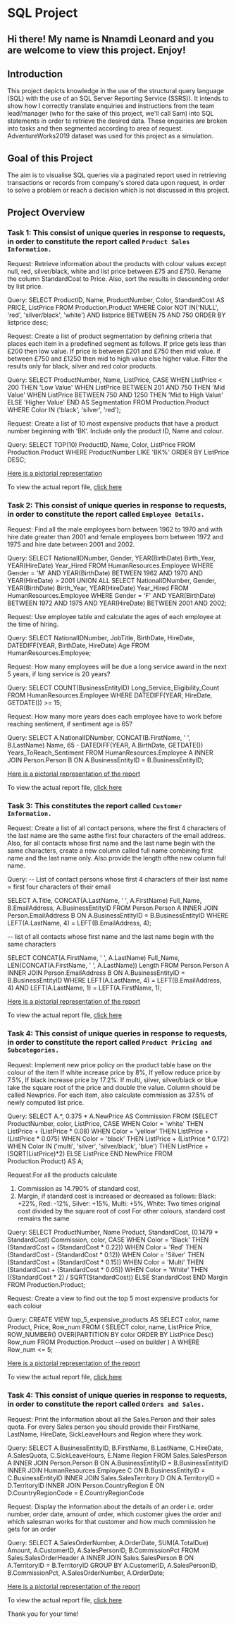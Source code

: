 # SQL Project

## Hi there! My name is Nnamdi Leonard and you are welcome to view this project. Enjoy! 


## Introduction
This project depicts knowledge in the use of the structural query language (SQL) with the use of an SQL Server Reporting Service (SSRS)). It intends to show how I correctly translate enquiries and instructions from the team lead/manager (who for the sake of this project, we'll call Sam) into SQL statements in order to retrieve the desired data. These enquiries are broken into tasks and then segmented according to area of request. AdventureWorks2019 dataset was used for this project as a simulation.

## Goal of this Project
The aim is to visualise SQL queries via a paginated report used in retrieving transactions or records from company's stored data upon request, in order to solve a problem or reach a decision which is not discussed in this project.

## Project Overview

### Task 1: This consist of unique queries in response to requests, in order to constitute the report called `Product Sales Information.`
Request: Retrieve information about the products with colour values except null, red, silver/black, white and list price between
£75 and £750. Rename the column StandardCost to Price. Also, sort the results in descending order by list price.

Query: SELECT ProductID, Name, ProductNumber, Color, StandardCost AS PRICE, ListPrice 
FROM Production.Product
WHERE Color NOT IN('NULL', 'red', 'silver/black', 'white') 
AND listprice BETWEEN 75 AND 750
ORDER BY listprice desc;

Request: Create a list of product segmentation by defining criteria that places each item in a predefined segment as follows. If
price gets less than £200 then low value. If price is between £201 and £750 then mid value. If between £750 and £1250
then mid to high value else higher value. Filter the results only for black, silver and red color products.

Query: SELECT ProductNumber, Name, ListPrice, CASE WHEN ListPrice < 200 THEN 'Low Value'
WHEN ListPrice BETWEEN 201 AND 750 THEN 'Mid Value'
WHEN ListPrice BETWEEN 750 AND 1250 THEN 'Mid to High Value'
ELSE 'Higher Value' END AS Segmentation
FROM Production.Product
WHERE Color IN ('black', 'silver', 'red');

Request: Create a list of 10 most expensive products that have a product number beginning with ‘BK’. Include only the product
ID, Name and colour.

Query: SELECT TOP(10) ProductID, Name, Color, ListPrice
FROM Production.Product
WHERE ProductNumber LIKE 'BK%'
ORDER BY ListPrice DESC;

[Here is a pictorial representation](Picture2.png) 

To view the actual report file, [click here](Product_Info.rdl)


### Task 2: This consist of unique queries in response to requests, in order to constitute the report called `Employee Details.`
Request: Find all the male employees born between 1962 to 1970 and with hire date greater than 2001 and female employees
born between 1972 and 1975 and hire date between 2001 and 2002.

Query: SELECT NationalIDNumber, Gender, YEAR(BirthDate) Birth_Year, YEAR(HireDate) Year_Hired
FROM HumanResources.Employee
WHERE Gender = 'M'
AND YEAR(BirthDate) BETWEEN 1962 AND 1970
AND YEAR(HireDate) > 2001
UNION ALL
SELECT NationalIDNumber, Gender, YEAR(BirthDate) Birth_Year, YEAR(HireDate) Year_Hired
FROM HumanResources.Employee
WHERE Gender = 'F'
AND YEAR(BirthDate) BETWEEN 1972 AND 1975 
AND YEAR(HireDate) BETWEEN 2001 AND 2002;

Request: Use employee table and calculate the ages of each employee at the time of hiring.

Query: SELECT NationalIDNumber, JobTitle, BirthDate, HireDate, DATEDIFF(YEAR, BirthDate, HireDate) Age
FROM HumanResources.Employee;

Request: How many employees will be due a long service award in the next 5 years, if long service is 20 years?

Query: SELECT COUNT(BusinessEntityID) Long_Service_Eligibility_Count
FROM HumanResources.Employee
WHERE DATEDIFF(YEAR, HireDate, GETDATE()) >= 15;

Request: How many more years does each employee have to work before reaching sentiment, if sentiment age is 65?

Query: SELECT A.NationalIDNumber, 
CONCAT(B.FirstName, ' ', B.LastName) Name, 65 - DATEDIFF(YEAR, A.BirthDate, GETDATE()) Years_ToReach_Sentiment
FROM HumanResources.Employee A
INNER JOIN Person.Person B ON A.BusinessEntityID = B.BusinessEntityID;

[Here is a pictorial representation of the report](Picture3.png)

To view the actual report file, [click here](Employee.rdl)


### Task 3: This constitutes the report called `Customer Information.`
Request: Create a list of all contact persons, where the first 4 characters of the last name are the same asthe first four characters
of the email address. Also, for all contacts whose first name and the last name begin with the same characters, create
a new column called full name combining first name and the last name only. Also provide the length ofthe new column
full name.

Query: 
-- List of contact persons whose first 4 characters of their last name = first four characters of their email

SELECT A.Title, CONCAT(A.LastName, ' ', A.FirstName) Full_Name, B.EmailAddress, A.BusinessEntityID
FROM Person.Person A
INNER JOIN Person.EmailAddress B ON A.BusinessEntityID = B.BusinessEntityID
WHERE LEFT(A.LastName, 4) = LEFT(B.EmailAddress, 4);

-- list of all contacts whose first name and the last name begin with the same characters

SELECT CONCAT(A.FirstName, ' ', A.LastName) Full_Name, LEN(CONCAT(A.FirstName, ' ', A.LastName)) Length
FROM Person.Person A
INNER JOIN Person.EmailAddress B ON A.BusinessEntityID = B.BusinessEntityID
WHERE LEFT(A.LastName, 4) = LEFT(B.EmailAddress, 4)
AND LEFT(A.LastName, 1) = LEFT(A.FirstName, 1);

[Here is a pictorial representation of the report](Picture6.png)

To view the actual report file, [click here](cust.rdl)


### Task 4: This consist of unique queries in response to requests, in order to constitute the report called `Product Pricing and Subcategories.`
Request: Implement new price policy on the product table base on the colour of the item
If white increase price by 8%, If yellow reduce price by 7.5%, If black increase price by 17.2%. If multi, silver,
silver/black or blue take the square root of the price and double the value. Column should be called Newprice. For
each item, also calculate commission as 37.5% of newly computed list price.

Query: SELECT A.*, 0.375 * A.NewPrice AS Commission FROM 
(SELECT ProductNumber, color, ListPrice, CASE WHEN Color = 'white' THEN ListPrice + (ListPrice * 0.08)
WHEN Color = 'yellow' THEN ListPrice + (ListPrice * 0.075)
WHEN Color = 'black' THEN ListPrice + (ListPrice * 0.172)
WHEN Color IN ('multi', 'silver', 'silver/black', 'blue') THEN ListPrice + (SQRT(ListPrice)*2)
ELSE ListPrice END NewPrice
FROM Production.Product) AS A;

Request:For all the products calculate
1. Commission as 14.790% of standard cost,
2. Margin, if standard cost is increased or decreased as follows:
Black: +22%, Red: -12%, Silver: +15%, Multi: +5%, White: Two times original cost divided by the square root of cost
For other colours, standard cost remains the same

Query: SELECT ProductNumber, Name Product, StandardCost, (0.1479 * StandardCost) Commission, color,
CASE WHEN Color = 'Black' THEN (StandardCost + (StandardCost * 0.22))
WHEN Color = 'Red' THEN (StandardCost - (StandardCost * 0.12))
WHEN Color = 'Silver' THEN (StandardCost + (StandardCost * 0.15))
WHEN Color = 'Multi' THEN (StandardCost + (StandardCost * 0.05))
WHEN Color = 'White' THEN ((StandardCost * 2) / SQRT(StandardCost))
ELSE StandardCost END Margin
FROM Production.Product;

Request: Create a view to find out the top 5 most expensive products for each colour

Query: CREATE VIEW top_5_expensive_products AS
SELECT color, name Product, Price, Row_num
FROM (
SELECT color, name, ListPrice Price,
ROW_NUMBER() OVER(PARTITION BY color ORDER BY ListPrice Desc) Row_num
FROM Production.Product --used on builder
) A
WHERE Row_num <= 5;

[Here is a pictorial representation of the report](Picture7.png)

To view the actual report file, [click here](Product_Pricing.rdl)


### Task 4: This consist of unique queries in response to requests, in order to constitute the report called `Orders and Sales.`
Request: Print the information about all the Sales.Person and their sales quota. For every Sales person you should provide their
FirstName, LastName, HireDate, SickLeaveHours and Region where they work.

Query: SELECT A.BusinessEntityID, B.FirstName, B.LastName, C.HireDate, A.SalesQuota, C.SickLeaveHours, E.Name Region
FROM Sales.SalesPerson A
INNER JOIN Person.Person B ON A.BusinessEntityID = B.BusinessEntityID
INNER JOIN HumanResources.Employee C ON B.BusinessEntityID = C.BusinessEntityID
INNER JOIN Sales.SalesTerritory D ON A.TerritoryID = D.TerritoryID
INNER JOIN Person.CountryRegion E ON D.CountryRegionCode = E.CountryRegionCode

Request: Display the information about the details of an order i.e. order number, order date, amount of order, which customer
gives the order and which salesman works for that customer and how much commission he gets for an order

Query: SELECT A.SalesOrderNumber, A.OrderDate, SUM(A.TotalDue) Amount, A.CustomerID, A.SalesPersonID, B.CommissionPct
FROM Sales.SalesOrderHeader A
INNER JOIN Sales.SalesPerson B ON A.TerritoryID = B.TerritoryID
GROUP BY A.CustomerID, A.SalesPersonID, B.CommissionPct, A.SalesOrderNumber, A.OrderDate;

[Here is a pictorial representation of the report](Picture8.png)

To view the actual report file, [click here](orders_sales.rdl)

Thank you for your time!


